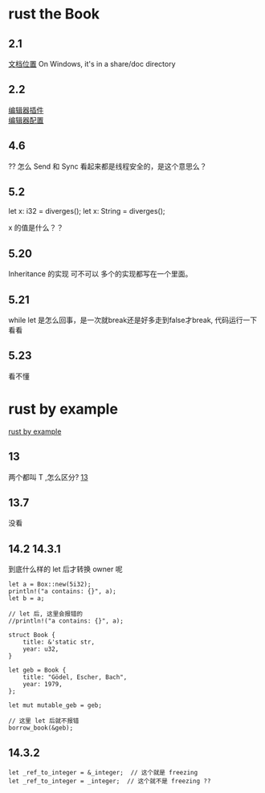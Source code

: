 # rust   the Book
## 2.1
[文档位置](/usr/local/share/doc/rust)
On Windows, it's in a share/doc directory
## 2.2
[编辑器插件](https://github.com/rust-lang/rust/blob/master/src/etc/CONFIGS.md)  
[编辑器配置](https://github.com/rust-lang/rust/tree/master/src/etc/CONFIGS.md)  

## 4.6

??
怎么 Send 和 Sync 看起来都是线程安全的，是这个意思么？

## 5.2
let x: i32 = diverges();
let x: String = diverges();

x 的值是什么？？

## 5.20 
Inheritance 的实现 可不可以 多个的实现都写在一个里面。

## 5.21
while let 是怎么回事，是一次就break还是好多走到false才break, 代码运行一下看看

## 5.23
看不懂



# rust by example
[rust by example](http://rustbyexample.com)  

## 13
两个都叫 T ,怎么区分? [13](http://rustbyexample.com/generics/gen_fn.html)

## 13.7 
没看

## 14.2  14.3.1
到底什么样的 let 后才转换 owner 呢

	let a = Box::new(5i32);
    println!("a contains: {}", a);
    let b = a;

    // let 后, 这里会报错的
    //println!("a contains: {}", a);

    struct Book {
	    title: &'static str,
	    year: u32,
	}

    let geb = Book {
        title: "Gödel, Escher, Bach",
        year: 1979,
    };

    let mut mutable_geb = geb;

	// 这里 let 后就不报错
    borrow_book(&geb);

## 14.3.2

	let _ref_to_integer = &_integer;  // 这个就是 freezing
	let _ref_to_integer = _integer;  // 这个就不是 freezing ??